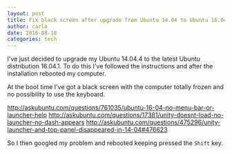 ```yaml
---
layout: post
title: Fix black screen after upgrade from Ubuntu 14.04 to Ubuntu 16.04
author: carlo
date: 2016-08-10
categories: tech
---
```


I've just decided to upgrade my Ubuntu 14.04.4 to the latest Ubuntu distribution 16.04.1. To do this I've followed the instructions and after the installation  rebooted my computer.

At the boot time I've got a black screen with the computer totally frozen and no possibility to use the keyboard.

http://askubuntu.com/questions/761035/ubuntu-16-04-no-menu-bar-or-launcher-help
http://askubuntu.com/questions/17381/unity-doesnt-load-no-launcher-no-dash-appears
http://askubuntu.com/questions/475296/unity-launcher-and-top-panel-disappeared-in-14-04#476623

So I then googled my problem and rebooted keeping pressed the `Shift` key.
